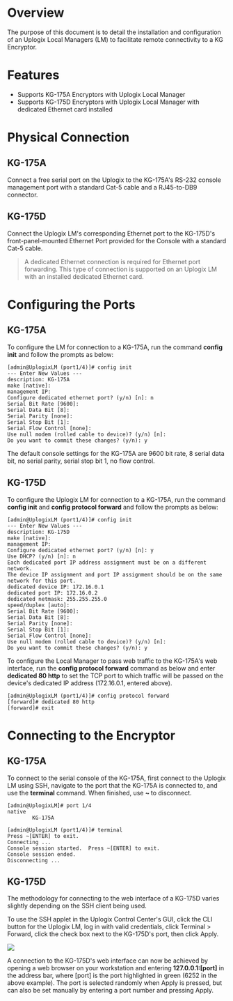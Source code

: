 # Overview

The purpose of this document is to detail the installation and configuration of an Uplogix Local Managers (LM) to facilitate remote connectivity to a KG Encryptor.

# Features
* Supports KG-175A Encryptors with Uplogix Local Manager
* Supports KG-175D Encryptors with Uplogix Local Manager with dedicated Ethernet card installed

# Physical Connection

## KG-175A 

Connect a free serial port on the Uplogix to the KG-175A's RS-232 console management port with a standard Cat-5 cable and a RJ45-to-DB9 connector. 

## KG-175D
Connect the Uplogix LM's corresponding Ethernet port to the KG-175D's front-panel-mounted
 Ethernet Port provided for the Console with a standard Cat-5 cable.

> A dedicated Ethernet connection is required for Ethernet port forwarding.  This type of connection is supported on an Uplogix LM with an installed dedicated Ethernet card.

# Configuring the Ports

## KG-175A 

To configure the LM for connection to a KG-175A, run the command **config init** and follow the prompts as below:

```
[admin@UplogixLM (port1/4)]# config init
--- Enter New Values ---
description: KG-175A
make [native]: 
management IP: 
Configure dedicated ethernet port? (y/n) [n]: n
Serial Bit Rate [9600]: 
Serial Data Bit [8]: 
Serial Parity [none]: 
Serial Stop Bit [1]: 
Serial Flow Control [none]: 
Use null modem (rolled cable to device)? (y/n) [n]: 
Do you want to commit these changes? (y/n): y
```
The default console settings for the KG-175A are 9600 bit rate, 8 serial data bit, no serial parity, serial stop bit 1, no flow control.

## KG-175D 

To configure the Uplogix LM for connection to a KG-175A, run the command **config init** and **config protocol forward** and follow the prompts as below:

```
[admin@UplogixLM (port1/4)]# config init
--- Enter New Values ---
description: KG-175D
make [native]: 
management IP: 
Configure dedicated ethernet port? (y/n) [n]: y
Use DHCP? (y/n) [n]: n
Each dedicated port IP address assignment must be on a different network.
The device IP assignment and port IP assignment should be on the same network for this port.
dedicated device IP: 172.16.0.1
dedicated port IP: 172.16.0.2
dedicated netmask: 255.255.255.0
speed/duplex [auto]: 
Serial Bit Rate [9600]: 
Serial Data Bit [8]: 
Serial Parity [none]: 
Serial Stop Bit [1]: 
Serial Flow Control [none]: 
Use null modem (rolled cable to device)? (y/n) [n]: 
Do you want to commit these changes? (y/n): y
```

To configure the Local Manager to pass web traffic to the KG-175A's web interface, run the **config protocol forward** command as below and enter **dedicated 80 http** to set the TCP port to which traffic will be passed on the device's dedicated IP address (172.16.0.1, entered above).

```
[admin@UplogixLM (port1/4)]# config protocol forward
[forward]# dedicated 80 http
[forward]# exit
```

# Connecting to the Encryptor

## KG-175A 

To connect to the serial console of the KG-175A, first connect to the Uplogix LM using SSH, navigate to the port that the KG-175A is connected to, and use the **terminal** command. When finished, use **~ <ENTER>** to disconnect.

```
[admin@UplogixLM]# port 1/4
native
        KG-175A

[admin@UplogixLM (port1/4)]# terminal
Press ~[ENTER] to exit.
Connecting ...
Console session started.  Press ~[ENTER] to exit.
Console session ended.
Disconnecting ...
```

## KG-175D

The methodology for connecting to the web interface of a KG-175D varies slightly depending on the SSH client being used.
 
To use the SSH applet in the Uplogix Control Center's GUI, click the CLI button for the Uplogix LM, log in with valid credentials, click Terminal > Forward, click the check box next to the KG-175D's port, then click Apply. 

![](http://uplogix.com/support/docs/img/configuration-guides/kg-image001.png)
 
A connection to the KG-175D's web interface can now be achieved by opening a web browser on your workstation and entering **127.0.0.1:[port]** in the address bar, where [port] is the port highlighted in green (6252 in the above example). The port is selected randomly when Apply is pressed, but can also be set manually by entering a port number and pressing Apply.
